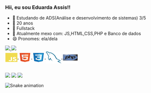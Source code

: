 ### Hii, eu sou Eduarda Assis!!

- 🔭 Estudando de ADS(Análise e desenvolvimento de sistemas) 3/5
- 🌱 20 anos
- 🧠 Fullstack
- 💬 Atualmente mexo com: JS,HTML,CSS,PHP e Banco de dados
- 😄 Pronomes: ela/dela
          
<div align="start">
  <a href="https://github.com/dudsassis">
  <img height="180em" align-items="start" src="https://github-readme-stats.vercel.app/api?username=dudsassis&show_icons=true&theme=react&include_all_commits=true&count_private=true"/>
  <img height="130em" src="https://github-readme-stats.vercel.app/api/top-langs/?username=dudsassis&layout=compact&langs_count=7&theme=react"/>
</div>

<div style=" align_items: center">
  <img align="center" alt="Duda-Js" height="30" width="40" src="https://raw.githubusercontent.com/devicons/devicon/master/icons/javascript/javascript-plain.svg">
  <img align="center" alt="Duda-HTML" height="30" width="40" src="https://raw.githubusercontent.com/devicons/devicon/master/icons/html5/html5-original.svg">
  <img align="center" alt="Duda-CSS" height="30" width="40" src="https://raw.githubusercontent.com/devicons/devicon/master/icons/css3/css3-original.svg">
  <img align="center" alt="Duda-Mysql" height="40" width="50" src="https://raw.githubusercontent.com/devicons/devicon/master/icons/mysql/mysql-original.svg"> 
  <img align="center" alt="Duda-Php" height="40" width="50" src="https://raw.githubusercontent.com/devicons/devicon/master/icons/php/php-original.svg">
</div>

##

<div> 
  <a href="https://www.instagram.com/dudsassis/" target="_blank"><img src="https://img.shields.io/badge/Instagram-E4405F?style=for-the-badge&logo=instagram&logoColor=white" target="_blank"></a>
  <a href = "mailto:mariaosantos8@gmail.com"><img src="https://img.shields.io/badge/-Gmail-%23333?style=for-the-badge&logo=gmail&logoColor=red" target="_blank"></a>
  <a href="https://www.linkedin.com/in/eduarda-assis-320b7b1b7" target="_blank"><img src="https://img.shields.io/badge/-LinkedIn-%230077B5?style=for-the-badge&logo=linkedin&logoColor=white" target="_blank"></a>

</div>
          
![Snake animation](https://github.com/dudsassis/dudsassis/blob/output/github-contribution-grid-snake.svg)
